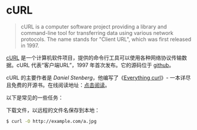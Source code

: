 # cURL

> cURL is a computer software project providing a library and command-line tool for transferring data using various network protocols. The name stands for "Client URL", which was first released in 1997.

[cURL][1] 是一个计算机软件项目，提供的命令行工具可以使用各种网络协议传输数据。cURL 代表“客户端URL”，1997 年首次发布。它的源码位于 [github][3]。

cURL 的主要作者是 *Daniel Stenberg*，他编写了《[Everything curl][2]》- 一本详尽且免费的开源书。在线阅读地址：[点击阅读][4]。

以下是常见的一些任务：

下载文件，以远程的文件名保存到本地：

```sh
$ curl -O http://example.com/a.jpg
```

[1]: https://curl.haxx.se/
[2]: https://curl.haxx.se/book.html
[3]: https://github.com/curl/curl
[4]: https://ec.haxx.se/
